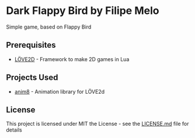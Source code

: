 # Dark Flappy Bird by Filipe Melo

Simple game, based on Flappy Bird

## Prerequisites

* [LÖVE2D](https://love2d.org/) -  Framework to make 2D games in Lua


## Projects Used

* [anim8](https://github.com/kikito/anim8) - Animation library for LÖVE2d

## License

This project is licensed under MIT the License - see the [LICENSE.md](LICENSE.md) file for details

